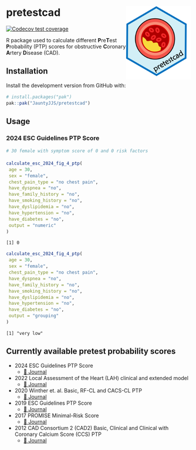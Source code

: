 

<a name="top"></a>

# pretestcad <a href="jauntyjjs.github.io/pretestcad/"><img src="man/figures/logo.png" align="right" height="200" alt="Hex logo of R package pretestcad. Logo is a picture of a coronary artery with partial blockage." /></a>

<!-- badges: start -->

[![Codecov test
coverage](https://codecov.io/gh/JauntyJJS/pretestcad/graph/badge.svg?token=lpJSgliKK3)](https://codecov.io/gh/JauntyJJS/pretestcad?branch=main)
<!-- badges: end -->

R package used to calculate different **P**re**T**est **P**robability
(PTP) scores for obstructive **C**oronary **A**rtery **D**isease (CAD).

## Installation

Install the development version from GitHub with:

``` r
# install.packages("pak")
pak::pak("JauntyJJS/pretestcad")
```

## Usage

### 2024 ESC Guidelines PTP Score

``` r
# 30 female with symptom score of 0 and 0 risk factors

calculate_esc_2024_fig_4_ptp(
 age = 30,
 sex = "female",
 chest_pain_type = "no chest pain",
 have_dyspnea = "no",
 have_family_history = "no",
 have_smoking_history = "no",
 have_dyslipidemia = "no",
 have_hypertension = "no",
 have_diabetes = "no",
 output = "numeric"
)
```

    [1] 0

``` r
calculate_esc_2024_fig_4_ptp(
 age = 30,
 sex = "female",
 chest_pain_type = "no chest pain",
 have_dyspnea = "no",
 have_family_history = "no",
 have_smoking_history = "no",
 have_dyslipidemia = "no",
 have_hypertension = "no",
 have_diabetes = "no",
 output = "grouping"
)
```

    [1] "very low"

## Currently available pretest probability scores

- 2024 ESC Guidelines PTP Score
  - <a href="https://doi.org/10.1093/eurheartj/ehae177" target="_blank">📘
    Journal</a>
- 2022 Local Assessment of the Heart (LAH) clinical and extended model
  - <a href="https://doi.org/10.1161/JAHA.121.022697" target="_blank">📘
    Journal</a>
- 2020 Winther et. al. Basic, RF-CL and CACS-CL PTP
  - <a href="https://doi.org/10.1016/j.jacc.2020.09.585" target="_blank">📘
    Journal</a>
- 2019 ESC Guidelines PTP Score
  - <a href="https://doi.org/10.1007/s00059-020-04935-x" target="_blank">📘
    Journal</a>
- 2017 PROMISE Minimal-Risk Score
  - <a href="https://doi.org/10.1001/jamacardio.2016.5501"
    target="_blank">📘 Journal</a>
- 2012 CAD Consortium 2 (CAD2) Basic, Clinical and Clinical with
  Coronary Calcium Score (CCS) PTP
  - <a href="https://doi.org/10.1136/bmj.e3485" target="_blank">📘
    Journal</a>
